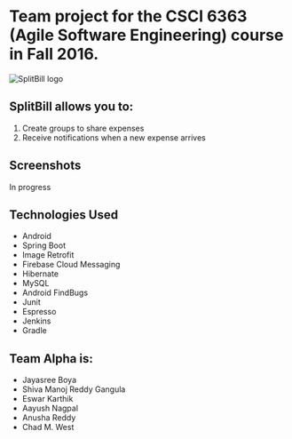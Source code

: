 # Team project for the CSCI 6363 (Agile Software Engineering) course in Fall 2016.

![SplitBill logo](https://gitlab.com/anagpal/6363AndroidDevelopment/raw/577827216d89c78a8cd018aeb5f5367665b30157/docs/logo.PNG)

## SplitBill allows you to:
1. Create groups to share expenses
2. Receive notifications when a new expense arrives 

## Screenshots
In progress

## Technologies Used
* Android
* Spring Boot
* Image Retrofit
* Firebase Cloud Messaging
* Hibernate
* MySQL
* Android FindBugs
* Junit
* Espresso
* Jenkins
* Gradle

## Team Alpha is:
* Jayasree Boya
* Shiva Manoj Reddy Gangula
* Eswar Karthik
* Aayush Nagpal
* Anusha Reddy
* Chad M. West